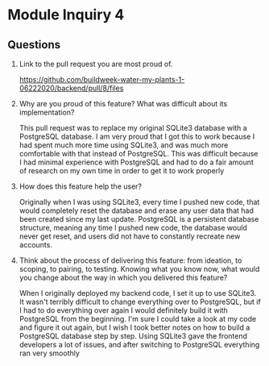 # Module Inquiry 4

## Questions

1. Link to the pull request you are most proud of.

    https://github.com/buildweek-water-my-plants-1-06222020/backend/pull/8/files


2. Why are you proud of this feature? What was difficult about its implementation?

    This pull request was to replace my original SQLite3 database with a PostgreSQL database. I am very proud that I got this to work because I had spent much more time using SQLite3, and was much more comfortable with that instead of PostgreSQL. This was difficult because I had minimal experience with PostgreSQL and had to do a fair amount of research on my own time in order to get it to work properly


3. How does this feature help the user?

    Originally when I was using SQLite3, every time I pushed new code, that would completely reset the database and erase any user data that had been created since my last update. PostgreSQL is a persistent database structure, meaning any time I pushed new code, the database would never get reset, and users did not have to constantly recreate new accounts.


4. Think about the process of delivering this feature: from ideation, to scoping, to pairing, to testing. Knowing what you know now, what would you change about the way in which you delivered this feature?

    When I originally deployed my backend code, I set it up to use SQLite3. It wasn't terribly difficult to change everything over to PostgreSQL, but if I had to do everything over again I would definitely build it with PostgreSQL from the beginning. I'm sure I could take a look at my code and figure it out again, but I wish I took better notes on how to build a PostgreSQL database step by step. Using SQLite3 gave the frontend developers a lot of issues, and after switching to PostgreSQL everything ran very smoothly